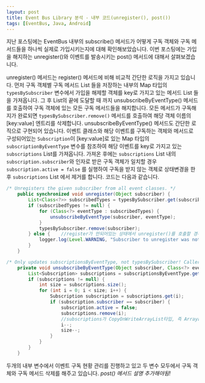 ```yaml
---
layout: post
title: Event Bus Library 분석 - 내부 코드(unregister(), post())
tags: [EventBus, Java, Android]
---
```


지난 포스팅에는 EventBus 내부의 subscribe() 메서드가 어떻게 구독 객체와 구독 메서드들을 하나씩 실제로 가입시키는지에 대해 확인해보았습니다. 이번 포스팅에는 가입을 해지하는 unregister()와 이벤트를 발송시키는 post() 메서드에 대해서 살펴보겠습니다.

unregister() 메서드는 register() 메서드에 비해 비교적 간단한 로직을 가지고 있습니다. 먼저 구독 객체별 구독 메서드 List 들을 저장하는 내부의 Map 타입의 `typesBySubscriber` 변수에서 가입을 해제할 객체를 key로 가지고 있는 메서드 List 들을 가져옵니다. 그 후 List의 끝에 도달할 때 까지 unsubscribeByEventType() 메서드를 호출하여 구독 객체에 있는 모든 구독 메서드들을 해지합니다. 모든 메서드가 구독해지가 완료되면 `typesBySubscriber.remove()` 메서드를 호출하여 해당 객체 이름의 [key:value] 엔트리를 삭제합니다. unsubscribeByEventType() 메서드도 간단한 로직으로 구현되어 있습니다. 이벤트 클래스와 해당 이벤트를 구독하는 객체와 메서드로 구성되어있는 `Subscription`이 [key:value]로 있는 Map 타입의 `subscriptionByEventType` 변수를 참조하여 해당 이벤트를 key로 가지고 있는 `subscriptions` List를 가져옵니다. 가져온 후에는 `subscriptions` List 내의 `subscription.subscriber`와 인자로 받은 구독 객체가 일치할 경우 `subscription.active = false` 를 실행하여 구독을 받지 않는 객체로 상태변경을 한 후 `subscriptions` List 에서 제거를 합니다. 코드는 다음과 같습니다.
```java
/* Unregisters the given subscriber from all event classes. */
    public synchronized void unregister(Object subscriber) {
        List<Class<?>> subscribedTypes = typesBySubscriber.get(subscriber);
        if (subscribedTypes != null) {
            for (Class<?> eventType : subscribedTypes) {
                unsubscribeByEventType(subscriber, eventType);
            }
            typesBySubscriber.remove(subscriber);
        } else {	//register가 안되어있는 상태에서 unregister()를 호출할 경우 log를 찍어줍니다.
            logger.log(Level.WARNING, "Subscriber to unregister was not registered before: " + subscriber.getClass());
        }
    }
```
```java
/* Only updates subscriptionsByEventType, not typesBySubscriber! Caller must update typesBySubscriber. */
    private void unsubscribeByEventType(Object subscriber, Class<?> eventType) {
        List<Subscription> subscriptions = subscriptionsByEventType.get(eventType);
        if (subscriptions != null) {
            int size = subscriptions.size();
            for (int i = 0; i < size; i++) {
                Subscription subscription = subscriptions.get(i);
                if (subscription.subscriber == subscriber) {
                    subscription.active = false;
                    subscriptions.remove(i);
                    //subscriptions가 CopyOnWriteArrayList타입, 즉 ArrayList 상태여서 remove 후 자동으로 인덱스 갱신이 이루어지지 않아 --연산을 통하여 해결해줍니다.
                    i--;
                    size--;
                }
            }
        }
    }
```

두개의 내부 변수에서 이벤트 구독 현황 관리를 진행하고 있고 두 변수 모두에서 구독 객체와 구독 메서드 삭제를 해주고 있습니다.
*post() 메서드 설명 추가해야됨!*